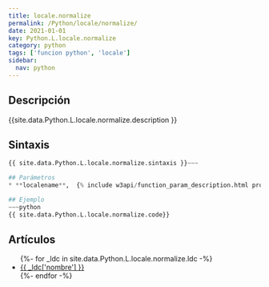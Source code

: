 ```yaml
---
title: locale.normalize
permalink: /Python/locale/normalize/
date: 2021-01-01
key: Python.L.locale.normalize
category: python
tags: ['funcion python', 'locale']
sidebar: 
  nav: python
---
```


## Descripción
{{site.data.Python.L.locale.normalize.description }}

## Sintaxis
~~~python
{{ site.data.Python.L.locale.normalize.sintaxis }}~~~

## Parámetros
* **localename**,  {% include w3api/function_param_description.html propiedad=site.data.Python.L.locale.normalize valor="localename" %}

## Ejemplo
~~~python
{{ site.data.Python.L.locale.normalize.code}}
~~~

## Artículos
<ul>
{%- for _ldc in site.data.Python.L.locale.normalize.ldc -%}
   <li>
       <a href="{{_ldc['url'] }}">{{ _ldc['nombre'] }}</a>
   </li>
{%- endfor -%}
</ul>
